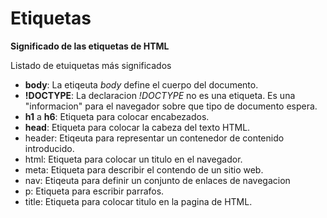 # Etiquetas

**Significado de las etiquetas de HTML**

Listado de etuiquetas más significados 

- **body**: La etiqeuta *body* define el cuerpo del documento.
- **!DOCTYPE**: La declaracion *!DOCTYPE* no es una etiqueta. Es una "informacion" para el navegador sobre que tipo de documento espera.
- **h1** a **h6**: Etiqueta para colocar encabezados.
- **head**: Etiqueta para colocar la cabeza del texto HTML.
- header: Etiqeuta para representar un contenedor de contenido introducido.
- html: Etiqueta para colocar un titulo en el navegador.
- meta: Etiqueta para describir el contendo de un sitio web.
- nav: Etiqeuta para definir un conjunto de enlaces de navegacion
- p: Etiqueta para escribir parrafos.
- title: Etiqueta para colocar titulo en la pagina de HTML.

